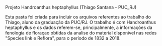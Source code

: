 Projeto Handroanthus heptaphyllus (Thiago Santana - PUC_RJ)

Esta pasta foi criada para incluir os arquivos referentes ao trabalho do Thiago, aluno da graduação da PUC/RJ. O trabalho é com Handroanthus heptaphyllus e os dados referem-se, principalmente, a informações da fenologia de floraçao obtidas da analise do material disponivel nas redes "Species link e Reflora", para o período de 1832 a 2018.

